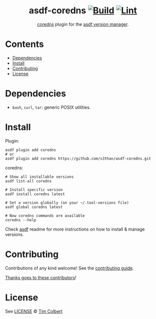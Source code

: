 <div align="center">

# asdf-coredns [![Build](https://github.com/s3than/asdf-coredns/actions/workflows/build.yml/badge.svg)](https://github.com/s3than/asdf-coredns/actions/workflows/build.yml) [![Lint](https://github.com/s3than/asdf-coredns/actions/workflows/lint.yml/badge.svg)](https://github.com/s3than/asdf-coredns/actions/workflows/lint.yml)


[coredns](https://coredns.io/) plugin for the [asdf version manager](https://asdf-vm.com).

</div>

# Contents

- [Dependencies](#dependencies)
- [Install](#install)
- [Contributing](#contributing)
- [License](#license)

# Dependencies

- `bash`, `curl`, `tar`: generic POSIX utilities.

# Install

Plugin:

```shell
asdf plugin add coredns
# or
asdf plugin add coredns https://github.com/s3than/asdf-coredns.git
```

coredns:

```shell
# Show all installable versions
asdf list-all coredns

# Install specific version
asdf install coredns latest

# Set a version globally (on your ~/.tool-versions file)
asdf global coredns latest

# Now coredns commands are available
coredns --help
```

Check [asdf](https://github.com/asdf-vm/asdf) readme for more instructions on how to
install & manage versions.

# Contributing

Contributions of any kind welcome! See the [contributing guide](contributing.md).

[Thanks goes to these contributors](https://github.com/s3than/asdf-coredns/graphs/contributors)!

# License

See [LICENSE](LICENSE) © [Tim Colbert](https://github.com/s3than/)
